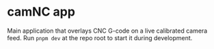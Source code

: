 # camNC app

Main application that overlays CNC G-code on a live calibrated camera feed. Run
`pnpm dev` at the repo root to start it during development.
